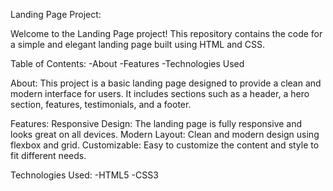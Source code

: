 Landing Page Project:

Welcome to the Landing Page project! This repository contains the code for a simple and elegant landing page built using HTML and CSS.

Table of Contents:
-About
-Features
-Technologies Used


About:
This project is a basic landing page designed to provide a clean and modern interface for users. It includes sections such as a header, a hero section, features, testimonials, and a footer.

Features:
Responsive Design: The landing page is fully responsive and looks great on all devices.
Modern Layout: Clean and modern design using flexbox and grid.
Customizable: Easy to customize the content and style to fit different needs.

Technologies Used:
-HTML5
-CSS3